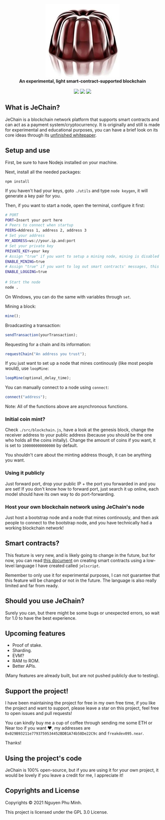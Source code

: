 <div align="center">
	<br/>
	<img src="./assets/extended-logo.png"/>
	<br/>
	<div><b>An experimental, light smart-contract-supported blockchain</b></div>
	<br/>
	<a href="https://github.com/nguyenphuminh/JeChain/blob/master/LICENSE.md"><img src="https://img.shields.io/badge/license-GPLv3-blue.svg"/></a>
	<a href="https://github.com/nguyenphuminh/JeChain/releases"><img src="https://img.shields.io/github/package-json/v/nguyenphuminh/JeChain?label=stable"></a>
	<a href="https://snyk.io/test/github/nguyenphuminh/JeChain"><img src="https://snyk.io/test/github/nguyenphuminh/JeChain/badge.svg"/></a>
</div>

## What is JeChain?
JeChain is a blockchain network platform that supports smart contracts and can act as a payment system/cryptocurrency. It is originally and still is made for experimental and educational purposes, you can have a brief look on its core ideas through its [unfinished whitepaper](https://nguyenphuminh.github.io/jechain-whitepaper.pdf).

## Setup and use
First, be sure to have Nodejs installed on your machine.

Next, install all the needed packages:
```
npm install
```

If you haven't had your keys, goto `./utils` and type `node keygen`, it will generate a key pair for you. 

Then, if you want to start a node, open the terminal, configure it first:
```sh
# PORT
PORT=Insert your port here
# Peers to connect when startup
PEERS=Address 1, address 2, address 3
# Set your address
MY_ADDRESS=ws://your.ip.and:port
# Set your private key
PRIVATE_KEY=your key
# Assign "true" if you want to setup a mining node, mining is disabled by default
ENABLE_MINING=true
# Assign "true" if you want to log out smart contracts' messages, this is disabled by default
ENABLE_LOGGING=true

# Start the node
node .
```

On Windows, you can do the same with variables through `set`.

Mining a block:
```js
mine();
```

Broadcasting a transaction:
```js
sendTransaction(yourTransaction);
```

Requesting for a chain and its information: 
```js
requestChain("An address you trust");
```

If you just want to set up a node that mines continously (like most people would), use `loopMine`:
```js
loopMine(optional_delay_time);
```

You can manually connect to a node using `connect`:
```js
connect("address");
```

Note: All of the functions above are asynchronous functions.

### Initial coin mint?
Check `./src/blockchain.js`, have a look at the genesis block, change the receiver address to your public address (because you should be the one who holds all the coins initally). Change the amount of coins if you want, it is set to `100000000000000` by default.

You shouldn't care about the minting address though, it can be anything you want.

### Using it publicly
Just forward port, drop your public IP + the port you forwarded in and you are set! If you don't know how to forward port, just search it up online, each model should have its own way to do port-forwarding.

### Host your own blockchain network using JeChain's node
Just host a bootstrap node and a node that mines continously, and then ask people to connect to the bootstrap node, and you have technically had a working blockchain network!

## Smart contracts?
This feature is very new, and is likely going to change in the future, but for now, you can read [this document](./CONTRACT.md) on creating smart contracts using a low-level language I have created called `jelscript`.

Remember to only use it for experimental purposes, I can not guarantee that this feature will be changed or not in the future. The language is also really limited and far from ready.

## Should you use JeChain?
Surely you can, but there might be some bugs or unexpected errors, so wait for 1.0 to have the best experience.

## Upcoming features
* Proof of stake.
* Sharding.
* EVM?
* RAM to ROM.
* Better APIs.

(Many features are already built, but are not pushed publicly due to testing).

## Support the project!
I have been maintaining the project for free in my own free time, if you like the project and want to support, please leave a star on this project, feel free to open issues and pull requests!

You can kindly buy me a cup of coffee through sending me some ETH or Near too if you want ❤️, my addresses are `0x029B93211e7793759534452BDB1A74b58De22C9c` and `freakdev095.near`.

Thanks!

## Using the project's code
JeChain is 100% open-source, but if you are using it for your own project, it would be lovely if you leave a credit for me, I appreciate it!

## Copyrights and License
Copyrights © 2021 Nguyen Phu Minh.

This project is licensed under the GPL 3.0 License.
